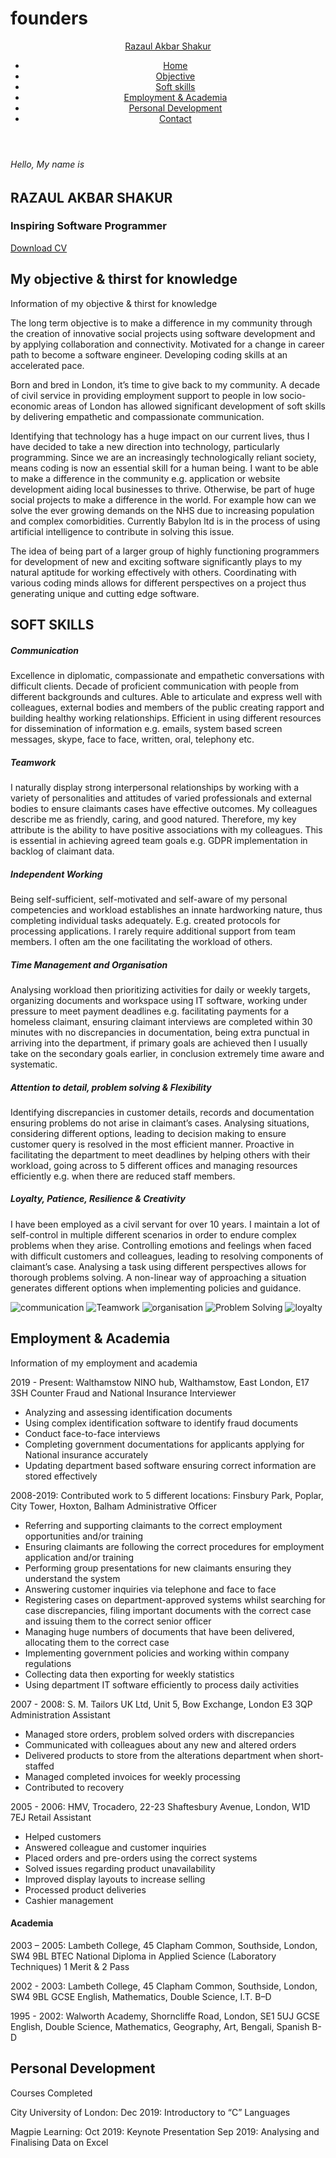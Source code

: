 # founders
<DOCTYPE html>
<html lang="eng">
<head>
  <meta charset="UTF-8">
  <meta name="viewport" content="width=device-width, initial-scale=1">
  <title>My website</title>
  <link rel="stylesheet" href="style.css">
  <script src="https://kit.fontawesome.com/f7aa48c21e.js" crossorigin="anonymous"></script>
  </head>
  <body>
 <!--- Start header--->
  <header>
    <div class="container">
     <div class="row">
  <div class="brand-name">
    <a href="" class="logo">Razaul Akbar Shakur</a>
  </div>
   <div class="navbar">
     <ul>
       <li><a href="" class="active">Home</a></li>
       <li><a href="">Objective</a></li>
       <li><a href="">Soft skills</a></li>
       <li><a href="">Employment & Academia</a></li>
       <li><a href="">Personal Development</a></li>
       <li><a href="">Contact</a></li>
   </ul> 
   </div>
      </div>
   </div>
  </header>
 <!---end Header--->
    
 <!---start home--->
<section class="home">
  <div class="container">
 <div class="row full-screen">
 <div class="home-content">
 <div class="block">
   <h6>Hello, My name is</h6>
   <h1>RAZAUL AKBAR SHAKUR</h1>
   <h3>Inspiring Software Programmer</h3> 
   <div class="cv-btn">
     <a href="">Download CV</a>
   </div>
 </div>  
 </div>
 </div>
  </div>
</section>
<!---end home--->

<!---start objective--->
<section class="objective-me">
  <div class="container">
    <div class="row">
      <div class="section-title">
        <h1>My objective & thirst for knowledge</h1>
        <p class="small text-uppercase">Information of my objective & thirst for knowledge</p>
   </div> 
   </div>
  <div class="row">
  <div class="about-content">
  <div class="row">
    
  <div class="img">
  </div>
  
  </div>
  <div class="text">
  <p>The long term objective is to make a difference in my community through the creation of innovative social projects using software development and by applying collaboration and connectivity. Motivated for a change in career path to become a software engineer. Developing coding skills at an accelerated pace.</p>
    <p>Born and bred in London, it’s time to give back to my community. A decade of civil service in providing employment support to people in low socio-economic areas of London has allowed significant development of soft skills by delivering empathetic and compassionate communication.</p>
    <p>Identifying that technology has a huge impact on our current lives, thus I have decided to take a new direction into technology, particularly programming. Since we are an increasingly technologically reliant society, means coding is now an essential skill for a human being. 
I want to be able to make a difference in the community e.g. application or website development aiding local businesses to thrive. Otherwise, be part of huge social projects to make a difference in the world. For example how can we solve the ever growing demands on the NHS due to increasing population and complex comorbidities. Currently Babylon ltd is in the process of using artificial intelligence to contribute in solving this issue. </p>
    <p>The idea of being part of a larger group of highly functioning programmers for development of new and exciting software significantly plays to my natural aptitude for working effectively with others. Coordinating with various coding minds allows for different perspectives on a project thus generating unique and cutting edge software.</p>
  </div>
    </div>
<!---links--->
<div class="social-links">
  <a href="https://www.linkedin.com/in/razaul-shakur-102569195/"><i class="fab fa-linkedin"></i></a>
  <a href="https://www.youtube.com/channel/UC_cqEiwMn03US8l1oKZrIow?view_as=subscriber"><i class="fab fa-youtube"></i></a>
  <a href="https://github.com/razaul123"><i class="fab fa-github-square"></i></a>
</div>

</div>
</div>
</section>
<!---end objecive--->
<!---soft skills--->
<section class="soft-skills">
  <div class="container">
  <div class="row align-items-center">
    <div class="soft-skills-content"> 
    <div class="row">
   <div class="section-title">
     <h1>SOFT SKILLS</h1>
     <h5>Communication</h5> 
     <p>Excellence in diplomatic, compassionate and empathetic conversations with difficult clients. Decade of proficient communication with people from different backgrounds and cultures. Able to articulate and express well with colleagues, external bodies and members of the public creating rapport and building healthy working relationships. Efficient in using different resources for dissemination of information e.g. emails, system based screen messages, skype, face to face, written, oral, telephony etc.</p>
     <h5>Teamwork</h5> 
     <p>I naturally display strong interpersonal relationships by working with a variety of personalities and attitudes of varied professionals and external bodies to ensure claimants cases have effective outcomes. My colleagues describe me as friendly, caring, and good natured. Therefore, my key attribute is the ability to have positive associations with my colleagues. This is essential in achieving agreed team goals e.g. GDPR implementation in backlog of claimant data. </p>
     <h5>Independent Working</h5> 
     <p>Being self-sufficient, self-motivated and self-aware of my personal competencies and workload establishes an innate hardworking nature, thus completing individual tasks adequately. E.g. created protocols for processing applications. I rarely require additional support from team members. I often am the one facilitating the workload of others. </p>
     <h5>Time Management and Organisation</h5> 
     <p>Analysing workload then prioritizing activities for daily or weekly targets, organizing documents and workspace using IT software, working under pressure to meet payment deadlines e.g. facilitating payments for a homeless claimant, ensuring claimant interviews are completed within 30 minutes with no discrepancies in documentation, being extra punctual in arriving into the department, if primary goals are achieved then I usually take on the secondary goals earlier, in conclusion extremely time aware and systematic.</p> 	
     <h5>Attention to detail, problem solving & Flexibility</h5>
     <p>Identifying discrepancies in customer details, records and documentation ensuring problems do not arise in claimant’s cases.
Analysing situations, considering different options, leading to decision making to ensure customer query is resolved in the most efficient manner.
Proactive in facilitating the department to meet deadlines by helping others with their workload, going across to 5 different offices and managing resources efficiently e.g. when there are reduced staff members.</p> 
     <h5>Loyalty, Patience, Resilience & Creativity</h5>
     <p>I have been employed as a civil servant for over 10 years.
I maintain a lot of self-control in multiple different scenarios in order to endure complex problems when they arise. 
Controlling emotions and feelings when faced with difficult customers and colleagues, leading to resolving components of claimant’s case.	
Analysing a task using different perspectives allows for thorough problems solving. A non-linear way of approaching a situation generates different options when implementing policies and guidance. </p>

  </div>   
   </div>  
   </div>
 <div class="img">
  <img src="https://cdn.psychologytoday.com/sites/default/files/styles/image-article_inline_full/public/field_blog_entry_teaser_image/2020-01/communication-download-png.png?itok=-rpzvIHR" alt="communication">
  <img src="https://www.sandler.com/wp-content/uploads/2019/09/Dollarphotoclub_76404227-copy.jpg" alt="Teamwork">
  <img src="https://149349300.v2.pressablecdn.com/wp-content/uploads/2020/01/8_dfe_3534534.png" alt="organisation">
  <img src="https://thepitcher.org/wp-content/uploads/2017/07/problem-solution.jpg" alt="Problem Solving">
  <img src="https://assets1.chainstoreage.com/styles/content_sm/s3/teaser_image_479530.jpg?itok=-oDgo6v5" alt="loyalty">
  </div>  
  </div>  
  </div>
</section>  
<!---soft skills--->
<!---start employment--->
<section class="employment">
  <div class="container">
    <div class="row">
      <div class="section-title">
        <h1>Employment & Academia</h1>
        <p class="small text-uppercase">Information of my employment and academia</p>
   </div> 
   </div>
  <div class="row">
  <div class="about-content">
  <div class="row">
  
  </div>
  <div class="text">
  <p>2019 - Present: Walthamstow NINO hub, Walthamstow, East London, E17 3SH
    Counter Fraud and National Insurance Interviewer
<ul>
  <li>Analyzing and assessing identification documents </li>
  <li>Using complex identification software to identify fraud documents</li>
  <li>Conduct face-to-face interviews</li>
<li>Completing government documentations for applicants applying for National insurance accurately </li>
  <li>Updating department based software ensuring correct information are stored effectively</li>
  </ul>
  </p>
<p>2008-2019: Contributed work to 5 different locations: Finsbury Park, Poplar, City Tower, Hoxton, Balham
Administrative Officer
  <ul>
    <li>Referring and supporting claimants to the correct employment opportunities and/or training</li>
<li>Ensuring claimants are following the correct procedures for employment application and/or training</li>
    <li>Performing group presentations for new claimants ensuring they understand the system</li>
    <li>Answering customer inquiries via telephone and face to face</li>
<li>Registering cases on department-approved systems whilst searching for case discrepancies, filing important documents with the correct case and issuing them to the correct senior officer</li>
<li>Managing huge numbers of documents that have been delivered, allocating them to the correct case</li>
    <li>Implementing government policies and working within company regulations</li>
    <li>Collecting data then exporting for weekly statistics</li>
    <li>Using department IT software efficiently to process daily activities</li>
    </ul>
    </p>
<p>2007 - 2008: S. M. Tailors UK Ltd, Unit 5, Bow Exchange, London E3 3QP Administration Assistant
<ul>
  <li>Managed store orders, problem solved orders with discrepancies</li>
  <li>Communicated with colleagues about any new and altered orders</li>
  <li>Delivered products to store from the alterations department when short-staffed</li>
  <li>Managed completed invoices for weekly processing</li>
  <li>Contributed to recovery</li>
</ul>
</p>
<p>2005 - 2006: HMV, Trocadero, 22-23 Shaftesbury Avenue, London, W1D 7EJ
Retail Assistant
<ul>
  <li>Helped customers</li>
  <li>Answered colleague and customer inquiries</li>
  <li>Placed orders and pre-orders using the correct systems</li>
  <li>Solved issues regarding product unavailability</li>
  <li>Improved display layouts to increase selling</li>
  <li>Processed product deliveries</li>
  <li>Cashier management </li>
  </ul>
</p>
<h4>Academia</h4>
<p>2003 – 2005: Lambeth College, 45 Clapham Common, Southside, London, SW4 9BL 
BTEC National Diploma in Applied Science (Laboratory Techniques) 1 Merit & 2 Pass</p>
<p>2002 - 2003: Lambeth College, 45 Clapham Common, Southside, London, SW4 9BL 
GCSE English, Mathematics, Double Science, I.T. B–D</p> 
<p>1995 - 2002: Walworth Academy, Shorncliffe Road, London, SE1 5UJ 
GCSE English, Double Science, Mathematics, Geography, Art, Bengali, Spanish B-D </p>
</div>
</div>
</section>
<!---end employment--->
<!---Personal development--->
<section class="personal-development">
  <div class="container">
  <div class="row">
    <div class="personal-development-content"> 
    <div class="row">
   <div class="section-title">
     <h2>Personal Development</h2>
     <p>Courses Completed</p>
     <p>City University of London: 
     Dec 2019: Introductory to “C” Languages</p> 
     <p>Magpie Learning:
     Oct 2019: Keynote Presentation
     Sep 2019: Analysing and Finalising Data on Excel</p>
   </div>
   </div>  
    </div>
    </div>
  </div>
</section>     
<!---end Personal--->
 </body>
</html>

